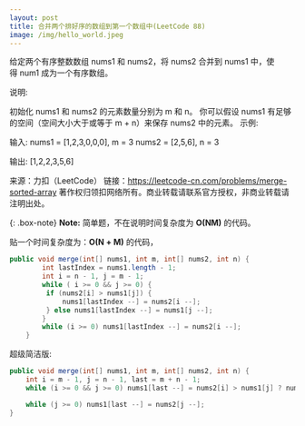```yaml
---
layout: post
title: 合并两个排好序的数组到第一个数组中(LeetCode 88)
image: /img/hello_world.jpeg
---
```

给定两个有序整数数组 nums1 和 nums2，将 nums2 合并到 nums1 中，使得 num1 成为一个有序数组。

说明:

初始化 nums1 和 nums2 的元素数量分别为 m 和 n。
你可以假设 nums1 有足够的空间（空间大小大于或等于 m + n）来保存 nums2 中的元素。
示例:

输入:
nums1 = [1,2,3,0,0,0], m = 3
nums2 = [2,5,6],       n = 3

输出: [1,2,2,3,5,6]

来源：力扣（LeetCode）
链接：https://leetcode-cn.com/problems/merge-sorted-array
著作权归领扣网络所有。商业转载请联系官方授权，非商业转载请注明出处。  

{: .box-note}
**Note:** 简单题，不在说明时间复杂度为 $\mathbf{O(NM)}$ 的代码。

贴一个时间复杂度为：$\mathbf{O(N + M)}$ 的代码，  
``` java
public void merge(int[] nums1, int m, int[] nums2, int n) {
        int lastIndex = nums1.length - 1;
        int i = n - 1, j = m - 1;
        while ( i >= 0 && j >= 0) {
         if (nums2[i] > nums1[j]) {
             nums1[lastIndex --] = nums2[i --];
         } else nums1[lastIndex --] = nums1[j --];
        }
        while (i >= 0) nums1[lastIndex --] = nums2[i --];
    }
```   

超级简洁版:
``` java
public void merge(int[] nums1, int m, int[] nums2, int n) {
    int i = m - 1, j = n - 1, last = m + n - 1;
    while (i >= 0 && j >= 0) nums1[last --] = nums2[i] > nums1[j] ? nums2[i --] : nums1[j --]; 

    while (j >= 0) nums1[last --] = nums2[j --];
}
```  
